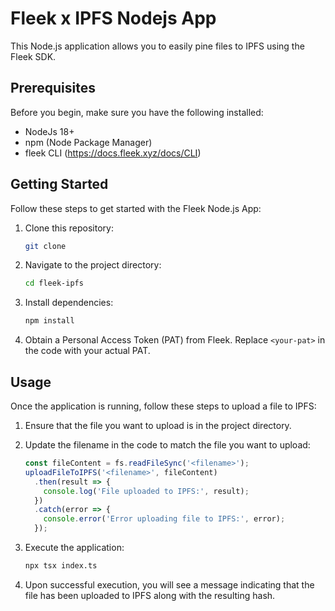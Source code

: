 
# Fleek x IPFS Nodejs App

This Node.js application allows you to easily pine files to IPFS using the Fleek SDK.

## Prerequisites

Before you begin, make sure you have the following installed:

- NodeJs 18+ 
- npm (Node Package Manager)
- fleek CLI (https://docs.fleek.xyz/docs/CLI)

## Getting Started

Follow these steps to get started with the Fleek Node.js App:

1. Clone this repository:

   ```bash
   git clone
   ```

2. Navigate to the project directory:

   ```bash
   cd fleek-ipfs
   ```

3. Install dependencies:

   ```bash
   npm install
   ```

4. Obtain a Personal Access Token (PAT) from Fleek. Replace `<your-pat>` in the code with your actual PAT.

## Usage

Once the application is running, follow these steps to upload a file to IPFS:

1. Ensure that the file you want to upload is in the project directory.

2. Update the filename in the code to match the file you want to upload:

   ```javascript
   const fileContent = fs.readFileSync('<filename>');
   uploadFileToIPFS('<filename>', fileContent)
     .then(result => {
       console.log('File uploaded to IPFS:', result);
     })
     .catch(error => {
       console.error('Error uploading file to IPFS:', error);
     });
   ```

3. Execute the application:

   ```bash
   npx tsx index.ts
   ```

4. Upon successful execution, you will see a message indicating that the file has been uploaded to IPFS along with the resulting hash.

